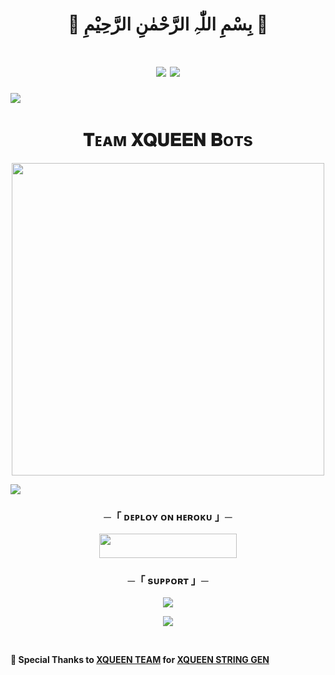 <!-- 𝗫𝗤𝗨𝗘𝗘𝗡 𝗦𝗧𝗥𝗜𝗡𝗚 𝗚𝗘𝗡 -->
<h1 align="center">🕋 بِسْمِ اللّٰہِ الرَّحْمٰنِ الرَّحِیْمِ 🕋</h1>

<h1 align="center">
<img src="https://user-images.githubusercontent.com/73097560/115834477-dbab4500-a447-11eb-908a-139a6edaec5c.gif">
<img src="https://readme-typing-svg.herokuapp.com?color=FF0085&width=620&lines=🍁+🕋+𝗣𝗢𝗪𝗘𝗥𝗘𝗗+𝗕𝗬+𝗫𝗤𝗨𝗘𝗘𝗡+𝗦𝗘𝗥𝗩𝗘𝗥+🕋+🍁"></b></h3>
<img src="https://user-images.githubusercontent.com/73097560/115834477-dbab4500-a447-11eb-908a-139a6edaec5c.gif">
<h1 align="center"><b>𝐓ᴇᴀᴍ 𝐗𝐐𝐔𝐄𝐄𝐍 𝐁ᴏᴛs</b></h1>
<p align="center"><a href="https://t.me/ASHLF903"><img src="https://files.catbox.moe/lezquk.jpg" width="500"></a></p>
<img src="https://user-images.githubusercontent.com/73097560/115834477-dbab4500-a447-11eb-908a-139a6edaec5c.gif">

<h3 align="center">─「 ᴅᴇᴩʟᴏʏ ᴏɴ ʜᴇʀᴏᴋᴜ 」─</h3>

<p align="center"><a href="https://dashboard.heroku.com/new?template=https://github.com/ASIFXQUEEN/XQUEENALLSTRINGGEN2.0"> 
<img src="https://img.shields.io/badge/Deploy%20On%20Heroku-green?style=for-the-badge&logo=heroku" width="220" height="38.45"/></a></p>

<h3 align="center">─「 sᴜᴩᴩᴏʀᴛ 」─</h3>

<p align="center">
<a href="https://t.me/ASHLF903"><img src="https://img.shields.io/badge/-My%20Telegram-blue.svg?style=for-the-badge&logo=Telegram"></a>
</p>

<p align="center">
<a href="https://t.me/ARAME9"><img src="https://img.shields.io/badge/-Updates%20Channel-blue.svg?style=for-the-badge&logo=Telegram"></a>
</p>

<br>

<b>💖 Special Thanks to <a href="https://github.com/XQUEENSERVER">XQUEEN TEAM</a> for <a href="https://github.com/XQUEENSERVER/XQUEEN_STRING">XQUEEN STRING GEN</a></b>
